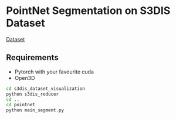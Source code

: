 # PointNet Segmentation on S3DIS Dataset
[Dataset](http://buildingparser.stanford.edu/dataset.html)

## Requirements
* Pytorch with your favourite cuda
* Open3D


```bash
cd s3dis_dataset_visualization
python s3dis_reducer
cd ..
cd pointnet
python main_segment.py
```
